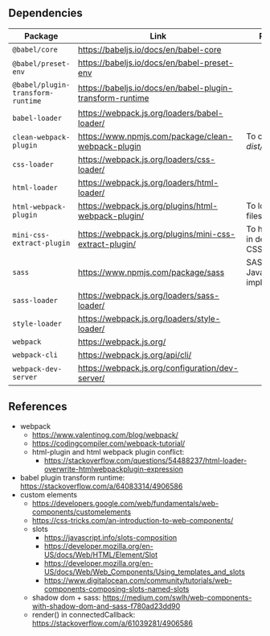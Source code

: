## Dependencies

| Package                           | Link                                                      | Purpose                               |
| --------------------------------- | --------------------------------------------------------- | ------------------------------------- |
| `@babel/core`                     | https://babeljs.io/docs/en/babel-core                     |                                       |
| `@babel/preset-env`               | https://babeljs.io/docs/en/babel-preset-env               |                                       |
| `@babel/plugin-transform-runtime` | https://babeljs.io/docs/en/babel-plugin-transform-runtime |                                       |
| `babel-loader`                    | https://webpack.js.org/loaders/babel-loader/              |                                       |
| `clean-webpack-plugin`            | https://www.npmjs.com/package/clean-webpack-plugin        | To clean the _dist/_ folder           |
| `css-loader`                      | https://webpack.js.org/loaders/css-loader/                |                                       |
| `html-loader`                     | https://webpack.js.org/loaders/html-loader/               |                                       |
| `html-webpack-plugin`             | https://webpack.js.org/plugins/html-webpack-plugin/       | To load HTML files templates          |
| `mini-css-extract-plugin`         | https://webpack.js.org/plugins/mini-css-extract-plugin/   | To have styles in dedicated CSS files |
| `sass`                            | https://www.npmjs.com/package/sass                        | SASS JavaScript implementation        |
| `sass-loader`                     | https://webpack.js.org/loaders/sass-loader/               |                                       |
| `style-loader`                    | https://webpack.js.org/loaders/style-loader/              |                                       |
| `webpack`                         | https://webpack.js.org/                                   |                                       |
| `webpack-cli`                     | https://webpack.js.org/api/cli/                           |                                       |
| `webpack-dev-server`              | https://webpack.js.org/configuration/dev-server/          |                                       |

## References

- webpack
  - https://www.valentinog.com/blog/webpack/
  - https://codingcompiler.com/webpack-tutorial/
  - html-plugin and html webpack plugin conflict:
    - https://stackoverflow.com/questions/54488237/html-loader-overwrite-htmlwebpackplugin-expression
- babel plugin transform runtime: https://stackoverflow.com/a/64083314/4906586
- custom elements
  - https://developers.google.com/web/fundamentals/web-components/customelements
  - https://css-tricks.com/an-introduction-to-web-components/
  - slots
    - https://javascript.info/slots-composition
    - https://developer.mozilla.org/en-US/docs/Web/HTML/Element/Slot
    - https://developer.mozilla.org/en-US/docs/Web/Web_Components/Using_templates_and_slots
    - https://www.digitalocean.com/community/tutorials/web-components-composing-slots-named-slots
  - shadow dom + sass: https://medium.com/swlh/web-components-with-shadow-dom-and-sass-f780ad23dd90
  - render() in connectedCallback: https://stackoverflow.com/a/61039281/4906586